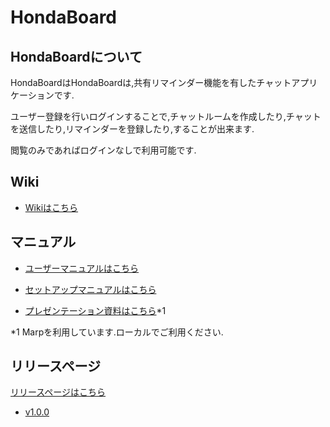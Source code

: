 # HondaBoard

## HondaBoardについて

HondaBoardはHondaBoardは,共有リマインダー機能を有したチャットアプリケーションです.

ユーザー登録を行いログインすることで,チャットルームを作成したり,チャットを送信したり,リマインダーを登録したり,することが出来ます.

閲覧のみであればログインなしで利用可能です.

## Wiki

- [Wikiはこちら](../wiki/)

## マニュアル

- [ユーザーマニュアルはこちら](../wiki/Setup-Manual)

- [セットアップマニュアルはこちら](../wiki/User-Manual)

- [プレゼンテーション資料はこちら](../wiki/Presentation)*1
  
*1 Marpを利用しています.ローカルでご利用ください.

## リリースページ

[リリースページはこちら](https://github.com/marimelon/hondaboard/releases)

- [v1.0.0](https://github.com/marimelon/hondaboard/releases/v1.0.0)